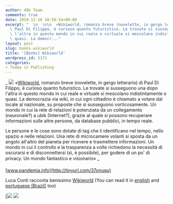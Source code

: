 ```yaml
---
author: 40k Team
comments: true
date: 2010-12-30 10:58:54+00:00
excerpt: "  \n  \n\n  «Wikiworld, romanzo breve (novelette, in gergo letterario) di\
  \ Paul Di Filippo, è curioso quanto futuristico. Le trovate si susseguono una dopo\
  \ l'altra in questo mondo in cui reale e virtuale si mescolano indistintamente o\
  \ quasi. La democr..."
layout: post
slug: books-wikiworld
title: '[Books] Wikiworld'
wordpress_id: 3173
categories:
- Today in Publishing
---
```


 


  _
![](http://www.40kbooks.com/wp-content/uploads/quote1.jpg)
  «[Wikiworld](http://www.40kbooks.com/?page_id=133&category=13&product_id=11), romanzo breve (novelette, in gergo letterario) di Paul Di Filippo, è curioso quanto futuristico. Le trovate si susseguono una dopo l'altra in questo mondo in cui reale e virtuale si mescolano indistintamente o quasi. La democrazia via wiki, in cui ogni cittadino è chiamato a votare dal locale al nazionale, su proposte che si susseguono vorticosamente. Un mondo in cui la rete di relazioni è potenziata da un collegamento (neuronale?) a ubik (Internet?), grazie al quale si possono recuperare informazioni sulle altre persone, da database pubblici, in tempo reale.
  
  

Le persone e le cose sono dotate di tag che li identificano nel tempo, nello spazio e nelle relazioni. Una rete di microcamere volanti si sposta da un angolo all'altro del pianeta per ricevere e trasmettere informazioni. Un mondo in cui il controllo e la trasparenza a volte richiedono la necessità di oscurarsi e di disconnettersi (sì, è possibile), per godere di un po' di privacy. Un mondo fantastico e visionario»
_  

[www.pandemia.info](http://tinyurl.com/37onuqu)






Luca Conti racconta benissimo [Wikiworld](http://www.40kbooks.com/?page_id=133&category=13&product_id=11) (You can read it in [english](http://www.40kbooks.com/?page_id=133&category=13&product_id=11)
and [portuguese (Brazil)](http://www.40kbooks.com/?page_id=133&category=15&product_id=33) too)





[![](http://www.bookcafe.net/filtr/t1.png)
[![](http://www.bookcafe.net/filtr/f1.png)](http://www.facebook.com/pages/40k/122586614419616)


 
    
